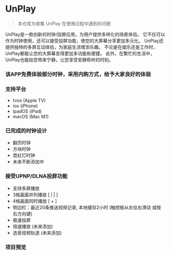 # UnPlay
> 本仓库为收集 UnPlay 在使用过程中遇到的问题

UnPlay是一款创新的时钟/投屏应用，为用户提供多样化的场景体验。
它不仅可以作为时钟使用，还可以接受投屏功能，使您的大屏幕分享更加多元化。
UnPlay还提供独特的多屏互动体验，为家庭生活增添乐趣。
不论是在娱乐还是工作时，UnPlay都能让您的大屏幕变得更加多功能和便捷。
此外，在繁忙的生活中，UnPlay也能给您带来宁静，让您享受安静聆听的时刻。

### 该APP免费体验部分时钟，采用内购方式，给予大家良好的体验

### 支持平台
- tvos (Apple TV)
- ios (iPhone)
- ipadOS (iPad)
- macOS (Mac M1)
  
### 已完成的时钟设计
- 翻页时钟
- 方块时钟
- 霓虹灯时钟
- 未来不断添加中

### 接受UPNP/DLNA投屏功能
- 支持多屏播放
- 3格画面并列播放 [ | | ]
- 4格画面同时播放 [ + ]
- 侧边栏：最近20条推送视频记录, 本地缓存2小时 (触控板从左往右滑动 或按右方向键)
- 极速投屏
- 倍速播放 (未来添加)
- 选音视频轨道 (未来添加)

### 项目预览
